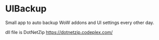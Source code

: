 # UIBackup
Small app to auto backup WoW addons and UI settings every other day.

dll file is DotNetZip https://dotnetzip.codeplex.com/

